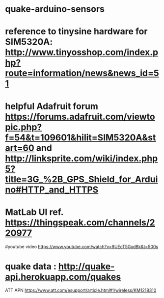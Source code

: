 # quake-arduino-sensors
# reference to tinysine hardware for SIM5320A: http://www.tinyosshop.com/index.php?route=information/news&news_id=51
# helpful Adafruit forum https://forums.adafruit.com/viewtopic.php?f=54&t=109601&hilit=SIM5320A&start=60 and http://linksprite.com/wiki/index.php5?title=3G_%2B_GPS_Shield_for_Arduino#HTTP_and_HTTPS
# MatLab UI ref. https://thingspeak.com/channels/220977
#youtube video https://www.youtube.com/watch?v=9UEcT5GxdBk&t=500s
# quake data : http://quake-api.herokuapp.com/quakes
ATT APN https://www.att.com/esupport/article.html#!/wireless/KM1218310

